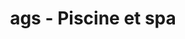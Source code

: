 ---
title: "ags - Piscine et spa"
url: /ollioules/ags-piscine-et-spa-technopole-var-matin/
shop: piscine
---